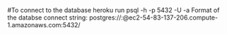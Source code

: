 #To connect to the database
heroku run psql -h <host-of-postgres-addon> -p 5432 -U <username> <dbname> -a <app-name>
Format of the databse connect string: postgres://<username>:<password>@ec2-54-83-137-206.compute-1.amazonaws.com:5432/<databasename>
